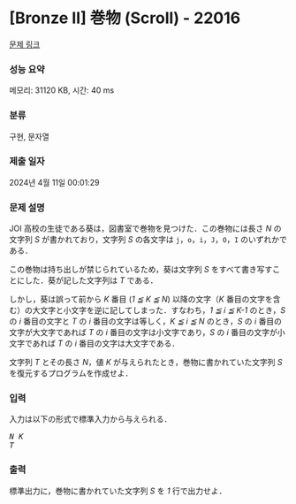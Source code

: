 # [Bronze II] 巻物 (Scroll) - 22016 

[문제 링크](https://www.acmicpc.net/problem/22016) 

### 성능 요약

메모리: 31120 KB, 시간: 40 ms

### 분류

구현, 문자열

### 제출 일자

2024년 4월 11일 00:01:29

### 문제 설명

<p>JOI 高校の生徒である葵は，図書室で巻物を見つけた．この巻物には長さ <var>N</var> の文字列 <var>S</var> が書かれており，文字列 <var>S</var> の各文字は <code>j</code>，<code>o</code>，<code>i</code>，<code>J</code>，<code>O</code>，<code>I</code> のいずれかである．</p>

<p>この巻物は持ち出しが禁じられているため，葵は文字列 <var>S</var> をすべて書き写すことにした．葵が記した文字列は <var>T</var> である．</p>

<p>しかし，葵は誤って前から <var>K</var> 番目 (<var>1 ≦ K ≦ N</var>) 以降の文字（<var>K</var> 番目の文字を含む）の大文字と小文字を逆に記してしまった．すなわち，<var>1 ≦ i ≦ K-1</var> のとき，<var>S</var> の <var>i</var> 番目の文字と <var>T</var> の <var>i</var> 番目の文字は等しく，<var>K ≦ i ≦ N</var> のとき，<var>S</var> の <var>i</var> 番目の文字が大文字であれば <var>T</var> の <var>i</var> 番目の文字は小文字であり，<var>S</var> の <var>i</var> 番目の文字が小文字であれば <var>T</var> の <var>i</var> 番目の文字は大文字である．</p>

<p>文字列 <var>T</var> とその長さ <var>N</var>，値 <var>K</var> が与えられたとき，巻物に書かれていた文字列 <var>S</var> を復元するプログラムを作成せよ．</p>

### 입력 

 <p>入力は以下の形式で標準入力から与えられる．</p>

<pre><var>N</var> <var>K</var>
<var>T</var></pre>

### 출력 

 <p>標準出力に，巻物に書かれていた文字列 <var>S</var> を <var>1</var> 行で出力せよ．</p>

